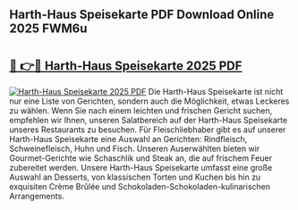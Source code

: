 ## Harth-Haus Speisekarte PDF Download Online 2025 FWM6u

# <h2><a href="http://gc869mb.nevu.top/?p=Harth-Haus+Speisekarte">🔗 👉🔴 Harth-Haus Speisekarte 2025 PDF</a></h2>

[![Harth-Haus Speisekarte 2025 PDF](https://i.imgur.com/dBaPXMq.png)](http://gc869mb.nevu.top/?p=Harth-Haus+Speisekarte)
Die Harth-Haus Speisekarte ist nicht nur eine Liste von Gerichten, sondern auch die Möglichkeit, etwas Leckeres zu wählen. Wenn Sie nach einem leichten und frischen Gericht suchen, empfehlen wir Ihnen, unseren Salatbereich auf der Harth-Haus Speisekarte unseres Restaurants zu besuchen. Für Fleischliebhaber gibt es auf unserer Harth-Haus Speisekarte eine Auswahl an Gerichten: Rindfleisch, Schweinefleisch, Huhn und Fisch. Unseren Auserwählten bieten wir Gourmet-Gerichte wie Schaschlik und Steak an, die auf frischem Feuer zubereitet werden. Unsere Harth-Haus Speisekarte umfasst eine große Auswahl an Desserts, von klassischen Torten und Kuchen bis hin zu exquisiten Crème Brûlée und Schokoladen-Schokoladen-kulinarischen Arrangements.
